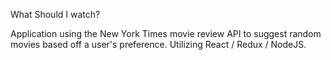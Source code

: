 What Should I watch?

Application using the New York Times movie review API to suggest random movies based off a user's preference.  Utilizing React / Redux / NodeJS.